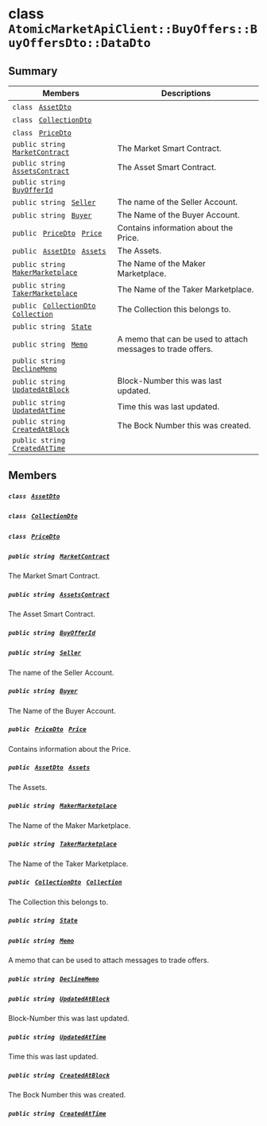 # class `AtomicMarketApiClient::BuyOffers::BuyOffersDto::DataDto` 

## Summary

 Members                                | Descriptions                                
----------------------------------------|---------------------------------------------
`class ` [`AssetDto`](AtomicMarketApiClient--BuyOffers--BuyOffersDto--DataDto--AssetDto.md)        | 
`class ` [`CollectionDto`](AtomicMarketApiClient--BuyOffers--BuyOffersDto--DataDto--CollectionDto.md)        | 
`class ` [`PriceDto`](AtomicMarketApiClient--BuyOffers--BuyOffersDto--DataDto--PriceDto.md)        | 
`public string ` [`MarketContract`](#class_atomic_market_api_client_1_1_buy_offers_1_1_buy_offers_dto_1_1_data_dto_1a20de5c38363f0c6bf6b151e6ae648f99) | The Market Smart Contract.
`public string ` [`AssetsContract`](#class_atomic_market_api_client_1_1_buy_offers_1_1_buy_offers_dto_1_1_data_dto_1a4bccc9f554dbf86212f9cd2fa46d0752) | The Asset Smart Contract.
`public string ` [`BuyOfferId`](#class_atomic_market_api_client_1_1_buy_offers_1_1_buy_offers_dto_1_1_data_dto_1a1e4136e35a6aa9f7eec18d98c30ec334) | 
`public string ` [`Seller`](#class_atomic_market_api_client_1_1_buy_offers_1_1_buy_offers_dto_1_1_data_dto_1aa5502032d18fb2afb35ca3560819275b) | The name of the Seller Account.
`public string ` [`Buyer`](#class_atomic_market_api_client_1_1_buy_offers_1_1_buy_offers_dto_1_1_data_dto_1a98a10502a99e30c08ee132cbdc9b1955) | The Name of the Buyer Account.
`public ` [`PriceDto`](AtomicMarketApiClient--BuyOffers--BuyOffersDto--DataDto--PriceDto.md)` ` [`Price`](#class_atomic_market_api_client_1_1_buy_offers_1_1_buy_offers_dto_1_1_data_dto_1aad692b76a67e3bf06c311cef195337a8) | Contains information about the Price.
`public ` [`AssetDto`](AtomicMarketApiClient--BuyOffers--BuyOffersDto--DataDto--AssetDto.md)` ` [`Assets`](#class_atomic_market_api_client_1_1_buy_offers_1_1_buy_offers_dto_1_1_data_dto_1af4eeb79abe4abf6489007349e93616f9) | The Assets.
`public string ` [`MakerMarketplace`](#class_atomic_market_api_client_1_1_buy_offers_1_1_buy_offers_dto_1_1_data_dto_1ac56762821342790d851bc50b189c6309) | The Name of the Maker Marketplace.
`public string ` [`TakerMarketplace`](#class_atomic_market_api_client_1_1_buy_offers_1_1_buy_offers_dto_1_1_data_dto_1a8355908769f0cee72777ce35e7e8b9c0) | The Name of the Taker Marketplace.
`public ` [`CollectionDto`](AtomicMarketApiClient--BuyOffers--BuyOffersDto--DataDto--CollectionDto.md)` ` [`Collection`](#class_atomic_market_api_client_1_1_buy_offers_1_1_buy_offers_dto_1_1_data_dto_1ac6d9b0c1cef1d8ad020fa9b6fc1c3319) | The Collection this belongs to.
`public string ` [`State`](#class_atomic_market_api_client_1_1_buy_offers_1_1_buy_offers_dto_1_1_data_dto_1a522e965bbae5a9446d697aa3c704331d) | 
`public string ` [`Memo`](#class_atomic_market_api_client_1_1_buy_offers_1_1_buy_offers_dto_1_1_data_dto_1ae120ff01d30f40e9771e30e58f1a1d7f) | A memo that can be used to attach messages to trade offers.
`public string ` [`DeclineMemo`](#class_atomic_market_api_client_1_1_buy_offers_1_1_buy_offers_dto_1_1_data_dto_1ae7def470335017cf968e375b7a5c0f0a) | 
`public string ` [`UpdatedAtBlock`](#class_atomic_market_api_client_1_1_buy_offers_1_1_buy_offers_dto_1_1_data_dto_1a6bb57b5afa05403c9d9c39296178c9ef) | Block-Number this was last updated.
`public string ` [`UpdatedAtTime`](#class_atomic_market_api_client_1_1_buy_offers_1_1_buy_offers_dto_1_1_data_dto_1a72262f869452135882a475b6636de902) | Time this was last updated.
`public string ` [`CreatedAtBlock`](#class_atomic_market_api_client_1_1_buy_offers_1_1_buy_offers_dto_1_1_data_dto_1a022adc431e5845376e250208a999e12d) | The Bock Number this was created.
`public string ` [`CreatedAtTime`](#class_atomic_market_api_client_1_1_buy_offers_1_1_buy_offers_dto_1_1_data_dto_1a4cb9b4aaa1372df6dc2bb7d8f4916403) | 

## Members

##### `class ` [`AssetDto`](AtomicMarketApiClient--BuyOffers--BuyOffersDto--DataDto--AssetDto.md) 

##### `class ` [`CollectionDto`](AtomicMarketApiClient--BuyOffers--BuyOffersDto--DataDto--CollectionDto.md) 

##### `class ` [`PriceDto`](AtomicMarketApiClient--BuyOffers--BuyOffersDto--DataDto--PriceDto.md) 

##### `public string ` [`MarketContract`](#class_atomic_market_api_client_1_1_buy_offers_1_1_buy_offers_dto_1_1_data_dto_1a20de5c38363f0c6bf6b151e6ae648f99) 

The Market Smart Contract.

##### `public string ` [`AssetsContract`](#class_atomic_market_api_client_1_1_buy_offers_1_1_buy_offers_dto_1_1_data_dto_1a4bccc9f554dbf86212f9cd2fa46d0752) 

The Asset Smart Contract.

##### `public string ` [`BuyOfferId`](#class_atomic_market_api_client_1_1_buy_offers_1_1_buy_offers_dto_1_1_data_dto_1a1e4136e35a6aa9f7eec18d98c30ec334) 

##### `public string ` [`Seller`](#class_atomic_market_api_client_1_1_buy_offers_1_1_buy_offers_dto_1_1_data_dto_1aa5502032d18fb2afb35ca3560819275b) 

The name of the Seller Account.

##### `public string ` [`Buyer`](#class_atomic_market_api_client_1_1_buy_offers_1_1_buy_offers_dto_1_1_data_dto_1a98a10502a99e30c08ee132cbdc9b1955) 

The Name of the Buyer Account.

##### `public ` [`PriceDto`](AtomicMarketApiClient--BuyOffers--BuyOffersDto--DataDto--PriceDto.md)` ` [`Price`](#class_atomic_market_api_client_1_1_buy_offers_1_1_buy_offers_dto_1_1_data_dto_1aad692b76a67e3bf06c311cef195337a8) 

Contains information about the Price.

##### `public ` [`AssetDto`](AtomicMarketApiClient--BuyOffers--BuyOffersDto--DataDto--AssetDto.md)` ` [`Assets`](#class_atomic_market_api_client_1_1_buy_offers_1_1_buy_offers_dto_1_1_data_dto_1af4eeb79abe4abf6489007349e93616f9) 

The Assets.

##### `public string ` [`MakerMarketplace`](#class_atomic_market_api_client_1_1_buy_offers_1_1_buy_offers_dto_1_1_data_dto_1ac56762821342790d851bc50b189c6309) 

The Name of the Maker Marketplace.

##### `public string ` [`TakerMarketplace`](#class_atomic_market_api_client_1_1_buy_offers_1_1_buy_offers_dto_1_1_data_dto_1a8355908769f0cee72777ce35e7e8b9c0) 

The Name of the Taker Marketplace.

##### `public ` [`CollectionDto`](AtomicMarketApiClient--BuyOffers--BuyOffersDto--DataDto--CollectionDto.md)` ` [`Collection`](#class_atomic_market_api_client_1_1_buy_offers_1_1_buy_offers_dto_1_1_data_dto_1ac6d9b0c1cef1d8ad020fa9b6fc1c3319) 

The Collection this belongs to.

##### `public string ` [`State`](#class_atomic_market_api_client_1_1_buy_offers_1_1_buy_offers_dto_1_1_data_dto_1a522e965bbae5a9446d697aa3c704331d) 

##### `public string ` [`Memo`](#class_atomic_market_api_client_1_1_buy_offers_1_1_buy_offers_dto_1_1_data_dto_1ae120ff01d30f40e9771e30e58f1a1d7f) 

A memo that can be used to attach messages to trade offers.

##### `public string ` [`DeclineMemo`](#class_atomic_market_api_client_1_1_buy_offers_1_1_buy_offers_dto_1_1_data_dto_1ae7def470335017cf968e375b7a5c0f0a) 

##### `public string ` [`UpdatedAtBlock`](#class_atomic_market_api_client_1_1_buy_offers_1_1_buy_offers_dto_1_1_data_dto_1a6bb57b5afa05403c9d9c39296178c9ef) 

Block-Number this was last updated.

##### `public string ` [`UpdatedAtTime`](#class_atomic_market_api_client_1_1_buy_offers_1_1_buy_offers_dto_1_1_data_dto_1a72262f869452135882a475b6636de902) 

Time this was last updated.

##### `public string ` [`CreatedAtBlock`](#class_atomic_market_api_client_1_1_buy_offers_1_1_buy_offers_dto_1_1_data_dto_1a022adc431e5845376e250208a999e12d) 

The Bock Number this was created.

##### `public string ` [`CreatedAtTime`](#class_atomic_market_api_client_1_1_buy_offers_1_1_buy_offers_dto_1_1_data_dto_1a4cb9b4aaa1372df6dc2bb7d8f4916403) 

